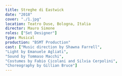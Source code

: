```yaml
---
title: Streghe di Eastwick
date: "2018"
cover: "./1.jpg"
location: Teatro Duse, Bologna, Italia
director: Mauro Simone
roles: ["Set Designer"]
type: Musical
production: "BSMT Production"
cast: ["Music direction by Shawna Farrell",
"Light by Emanuele Agliati",
"Sound by Tommaso Macchi",
"Costumes by Fabio Cicolani and Silvia Cerpolini",
"Choreography by Gillian Bruce"]
---
```

